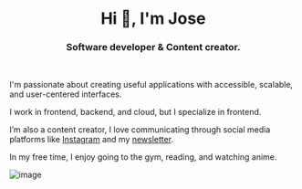 <h1 align="center">Hi 👋, I'm Jose</h1>
<h3 align="center">Software developer & Content creator.</h3>

<br>

I'm passionate about creating useful applications with accessible, scalable, and user-centered interfaces.

I work in frontend, backend, and cloud, but I specialize in frontend.

I’m also a content creator, I love communicating through social media platforms like [Instagram](https://www.instagram.com/elrincondeldev/) and my [newsletter](https://elrincondeldev.substack.com/).

In my free time, I enjoy going to the gym, reading, and watching anime.

![image](https://i.pinimg.com/originals/da/a1/72/daa1724c178e8dbb2ce85867f94ec1c7.jpg)
